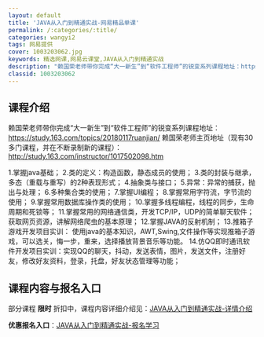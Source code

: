 ```yaml
---
layout: default
title: 'JAVA从入门到精通实战-网易精品单课'
permalink: /:categories/:title/
categories: wangyi2
tags: 网易提供
cover: 1003203062.jpg
keywords: 精选网课,网易云课堂,JAVA从入门到精通实战
description: "赖国荣老师带你完成“大一新生”到“软件工程师”的锐变系列课程地址：https://study.163.com/topics/20180117ruanjian/赖国荣老师主页地址（现有30多门"
classid: 1003203062
---
```


## 课程介绍

赖国荣老师带你完成“大一新生”到“软件工程师”的锐变系列课程地址：https://study.163.com/topics/20180117ruanjian/
赖国荣老师主页地址（现有30多门课程，并在不断录制新的课程）：http://study.163.com/instructor/1017502098.htm

1.掌握java基础；
2.类的定义：构造函数，静态成员的使用；
3.类的封装与继承，多态（重载与重写）的2种表现形式；
4.抽象类与接口；
5.异常：异常的捕获，抛出与处理；
6.多种集合类的使用；
7.掌握UI编程；
8.掌握常用字符流，字节流的使用；
9.掌握常用数据库操作类的使用；
10.掌握多线程编程，线程的同步，生命周期和死锁等；
11.掌握常用的网络通信类，开发TCP/IP，UDP的简单聊天软件；获取网页资源，讲解网络爬虫的基本原理；
12.掌握JAVA的反射机制；
13.推箱子游戏开发项目实训：
使用java的基本知识，AWT,Swing,文件操作等实现推箱子游戏，可以选关，悔一步，重来，选择播放背景音乐等功能。
14.仿QQ即时通讯软件开发项目实训：实现QQ的聊天，抖动，发送表情，图片，发送文件，注册好友，修改好友资料，登录，托盘，好友状态管理等功能；

## 课程内容与报名入口

部分课程 **限时** 折扣中，课程内容详细介绍见：[JAVA从入门到精通实战-详情介绍](https://study.163.com/course/introduction/1003203062.htm?share=1&shareId=1025206652&utm_campaign=share&utm_medium=iphoneShare&utm_source=&utm_u=1025206652)

**优惠报名入口**：[JAVA从入门到精通实战-报名学习](https://study.163.com/course/introduction/1003203062.htm?share=1&shareId=1025206652&utm_campaign=share&utm_medium=iphoneShare&utm_source=&utm_u=1025206652)

